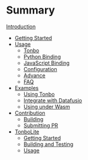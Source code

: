 # Summary

[Introduction](./introduction.md)

- [Getting Started](./start.md)
- [Usage]()
  - [Tonbo](./usage/tonbo.md)
  - [Python Binding](./usage/python.md)
  - [JavaScript Binding](./usage/wasm.md)
  - [Configuration](./usage/conf.md)
  - [Advance](./usage/advance.md)
  - [FAQ](./usage/faq.md)
- [Examples](./examples/index.md)
  - [Using Tonbo](./examples/declare.md)
  - [Integrate with Datafusio](./examples/datafusion.md)
  - [Using under Wasm](./examples/wasm.md)
- [Contribution]()
  - [Building](./contribution/build.md)
  - [Submitting PR](./contribution/pr.md)
- [TonboLite](./tonbolite/index.md)
  - [Getting Started](./tonbolite/start.md)
  - [Building and Testing](./tonbolite/build.md)
  - [Usage](./tonbolite/usage.md)
